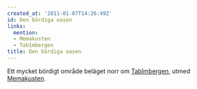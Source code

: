 ```yaml
---
created_at: '2011-01-07T14:26:49Z'
id: Den bördiga oasen
links:
  mention:
  - Memakusten
  - Tabîmbergen
title: Den bördiga oasen
---
```


Ett mycket bördigt område beläget norr om [Tabîmbergen], utmed [Memakusten].

  [Tabîmbergen]: Tabîmbergen
  [Memakusten]: Memakusten
